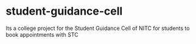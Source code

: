 # student-guidance-cell
Its a college project for the Student Guidance Cell of NITC for students to book appointments with STC
